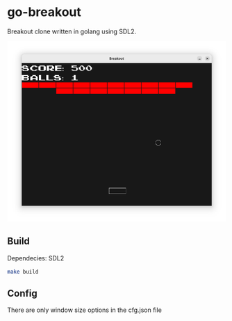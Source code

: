 # go-breakout
Breakout clone written in golang using SDL2.

![gameplay capture](captures/gameplay.png)

## Build
Dependecies: SDL2
```sh
make build
```

## Config
There are only window size options in the cfg.json file